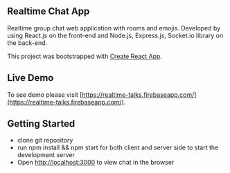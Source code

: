 ## Realtime Chat App

Realtime group chat web application with rooms and emojis. Developed by using React.js on the front-end and Node.js, Express.js, Socket.io library on the back-end.

This project was bootstrapped with [Create React App](https://github.com/facebook/create-react-app).

## Live Demo

To see demo please visit [https://realtime-talks.firebaseapp.com/](https://realtime-talks.firebaseapp.com/).

## Getting Started

* clone git repository
* run npm install && npm start for both client and server side to start the development server
* Open [http://localhost:3000](http://localhost:3000) to view chat in the browser
